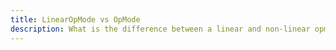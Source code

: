 ```yaml
---
title: LinearOpMode vs OpMode
description: What is the difference between a linear and non-linear opmode and when should I use each one?
---
```

